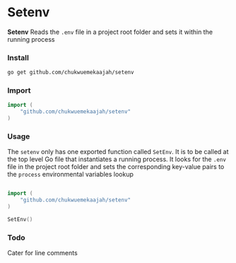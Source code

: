 # Setenv

**Setenv** Reads the `.env` file in a project root folder and sets it within the running process

### Install

```bash
go get github.com/chukwuemekaajah/setenv
```

### Import

```go
import (
	"github.com/chukwuemekaajah/setenv"
)
```
### Usage

The `setenv` only has one exported function called `SetEnv`. It is to be called at the top level Go file that instantiates a running process. It looks for the `.env` file in the project root folder and sets the corresponding key-value pairs to the `process` environmental variables lookup

```go

import (
	"github.com/chukwuemekaajah/setenv"
)

SetEnv()


```

### Todo
Cater for line comments